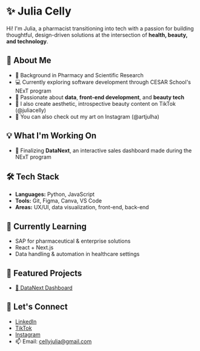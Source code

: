# ✨ Julia Celly

Hi! I'm Julia, a pharmacist transitioning into tech with a passion for building thoughtful, design-driven solutions at the intersection of **health, beauty, and technology**.

## 🧬 About Me

- 💊 Background in Pharmacy and Scientific Research  
- 💻 Currently exploring software development through CESAR School's NExT program 
- 🧠 Passionate about **data**, **front-end development**, and **beauty tech**  
- 🎨 I also create aesthetic, introspective beauty content on TikTok (@juliacelly)
- 🎨 You can also check out my art on Instagram (@artjulha)

## 💡 What I'm Working On

- 🚀 Finalizing **DataNext**, an interactive sales dashboard made during the NExT program  

## 🛠 Tech Stack

- **Languages:** Python, JavaScript 
- **Tools:** Git, Figma, Canva, VS Code 
- **Areas:** UX/UI, data visualization, front-end, back-end

## 🌱 Currently Learning

- SAP for pharmaceutical & enterprise solutions  
- React + Next.js  
- Data handling & automation in healthcare settings  

## 📌 Featured Projects

- [🔗 DataNext Dashboard](https://github.com/juliacelly/DataNext)  

## 🤝 Let's Connect

- [LinkedIn](https://www.linkedin.com/in/YOURUSERNAME)  
- [TikTok](https://tiktok.com/@juliacelly)
- [Instagram](https://www.instagram.com/juliacelly/)
- 📫 Email: cellyjulia@gmail.com
